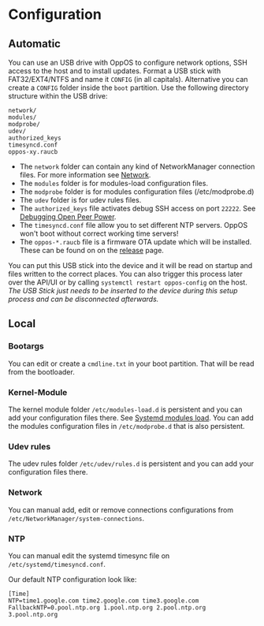 # Configuration

## Automatic

You can use an USB drive with OppOS to configure network options, SSH access to the host and to install updates.
Format a USB stick with FAT32/EXT4/NTFS and name it `CONFIG` (in all capitals). Alternative you can create a `CONFIG` folder inside the `boot` partition. Use the following directory structure within the USB drive:

```text
network/
modules/
modprobe/
udev/
authorized_keys
timesyncd.conf
oppos-xy.raucb
```

- The `network` folder can contain any kind of NetworkManager connection files. For more information see [Network][network.md].
- The `modules` folder is for modules-load configuration files.
- The `modprobe` folder is for modules configuration files (/etc/modprobe.d)
- The `udev` folder is for udev rules files.
- The `authorized_keys` file activates debug SSH access on port `22222`. See [Debugging Open Peer Power][debug-openpeerpower].
- The `timesyncd.conf` file allow you to set different NTP servers. OppOS won't boot without correct working time servers!
- The `oppos-*.raucb` file is a firmware OTA update which will be installed. These can be found on on the [release][oppos-release] page.

You can put this USB stick into the device and it will be read on startup and files written to the correct places. You can also trigger this process later over the
API/UI or by calling `systemctl restart oppos-config` on the host. *The USB Stick just needs to be inserted to the device during this setup process and can be disconnected afterwards.*

## Local

### Bootargs

You can edit or create a `cmdline.txt` in your boot partition. That will be read from the bootloader.

### Kernel-Module

The kernel module folder `/etc/modules-load.d` is persistent and you can add your configuration files there. See [Systemd modules load][systemd-modules]. You can add the modules configuration files in `/etc/modprobe.d` that is also persistent.

### Udev rules

The udev rules folder `/etc/udev/rules.d` is persistent and you can add your configuration files there.

### Network

You can manual add, edit or remove connections configurations from `/etc/NetworkManager/system-connections`.

### NTP

You can manual edit the systemd timesync file on `/etc/systemd/timesyncd.conf`.

Our default NTP configuration look like:

```
[Time]
NTP=time1.google.com time2.google.com time3.google.com
FallbackNTP=0.pool.ntp.org 1.pool.ntp.org 2.pool.ntp.org 3.pool.ntp.org
```

[systemd-modules]: https://www.freedesktop.org/software/systemd/man/modules-load.d.html
[network.md]: network.md
[oppos-release]: https://github.com/open-peer-power/oppos/releases/
[debug-openpeerpower]: https://developers.open-peer-power.io/docs/operating-system/debugging
